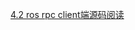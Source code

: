 [4.2 ros rpc client端源码阅读](http://note.youdao.com/noteshare?id=9ed50d6de7df48bc340a003f91dd448c&sub=39128A1119FB4194BAFAE8498C2E5622)